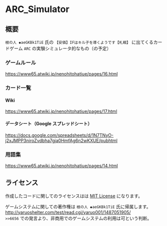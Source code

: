 # ARC_Simulator
## 概要
`根の人 ◆aeGKBk1TiE` 氏の `【安価】IFはキル子を導くようです【札戦】` に出てくるカードゲーム `ARC` の実験シミュレータ的なもの（の予定）

### ゲームルール
https://www65.atwiki.jp/nenohitohatiue/pages/16.html

### カード一覧
#### Wiki
https://www65.atwiki.jp/nenohitohatiue/pages/17.html

#### データシート（Google スプレッドシート）
https://docs.google.com/spreadsheets/d/1N7TNyO-j2xJMPP3niroZvdbha7gja0HmfAg6n2wKXUE/pubhtml

### 用語集
https://www65.atwiki.jp/nenohitohatiue/pages/14.html

## ライセンス
作成したコードに関してのライセンスはは [MIT License](https://opensource.org/licenses/mit-license.php) になります。
  
ゲームシステムに関しての著作権は `根の人 ◆aeGKBk1TiE` 氏に帰属します。
http://yaruoshelter.com/test/read.cgi/yaruo001/1487051905/  
`>>6656` での発言より、非商用でのゲームシステムの利用は可という判断。
